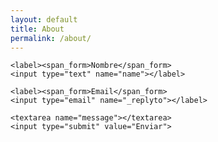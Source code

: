 ```yaml
---
layout: default
title: About
permalink: /about/
---
```

<style type="text/css" media="screen">
 input, textarea{
    border: 3px solid #009999;
    width: 500px;
    padding: 10px;
  }

  
 [type="submit"]{
    background: #008080;
    color: white;
    font-size: 18px;
    width: 525px;
  }

  textarea{
    height: 10em;
  }

  label{
    display: block;
    margin-bottom: 28px;
  }

  span_form{display: block;}


</style>

<form action="https://formspree.io/florrr1997@gmail.com"
      method="POST">

    <label><span_form>Nombre</span_form>
    <input type="text" name="name"></label>

    <label><span_form>Email</span_form>
    <input type="email" name="_replyto"></label>

    <textarea name="message"></textarea>
    <input type="submit" value="Enviar">

</form>




